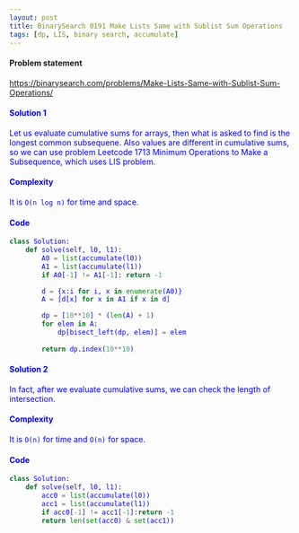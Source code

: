 ```yaml
---
layout: post
title: BinarySearch 0191 Make Lists Same with Sublist Sum Operations
tags: [dp, LIS, binary search, accumulate]
---
```


#### Problem statement

<a href="https://binarysearch.com/problems/Make-Lists-Same-with-Sublist-Sum-Operations/"> <font color = blue>https://binarysearch.com/problems/Make-Lists-Same-with-Sublist-Sum-Operations/

#### Solution 1
Let us evaluate cumulative sums for arrays, then what is asked to find is the longest common subsequene. Also values are different in cumulative sums, so we can use problem Leetcode 1713 Minimum Operations to Make a Subsequence, which uses LIS problem.

#### Complexity
It is `O(n log n)` for time and space.

#### Code
```python
class Solution:
    def solve(self, l0, l1):
        A0 = list(accumulate(l0))
        A1 = list(accumulate(l1))
        if A0[-1] != A1[-1]: return -1

        d = {x:i for i, x in enumerate(A0)}
        A = [d[x] for x in A1 if x in d]

        dp = [10**10] * (len(A) + 1)
        for elem in A: 
            dp[bisect_left(dp, elem)] = elem  
        
        return dp.index(10**10)
```

#### Solution 2
In fact, after we evaluate cumulative sums, we can check the length of intersection.

#### Complexity
It is `O(n)` for time and `O(n)` for space.

#### Code
```python
class Solution:
    def solve(self, l0, l1):
        acc0 = list(accumulate(l0))
        acc1 = list(accumulate(l1))
        if acc0[-1] != acc1[-1]:return -1
        return len(set(acc0) & set(acc1))
```
